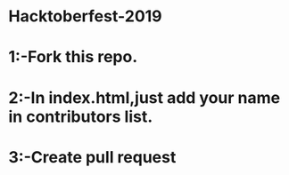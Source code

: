 # Hacktoberfest-2019
# 1:-Fork this repo.
# 2:-In index.html,just add your name in contributors list.
# 3:-Create pull request

